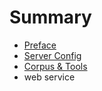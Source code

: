 # Summary

* [Preface](README.md)
* [Server Config](server_config.md)
* [Corpus & Tools](github_repos.md)
* web service

